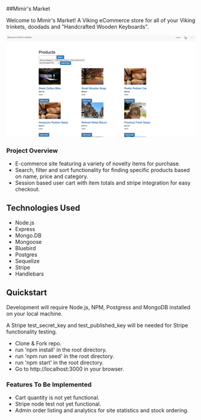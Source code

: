##Mimir's Market

Welcome to Mimir's Market! A Viking eCommerce store for all of your Viking trinkets, doodads and "Handcrafted Wooden Keyboards".

![welcome screenshot](https://github.com/Seeker0/project_mimirs_market/blob/master/public/images/screenshot.png)

### Project Overview

* E-commerce site featuring a variety of novelty items for purchase.
* Search, filter and sort functionality for finding specific products based on name, price and category.
* Session based user cart with item totals and stripe integration for easy checkout.

## Technologies Used

* Node.js
* Express
* Mongo.DB
* Mongoose
* Bluebird
* Postgres
* Sequelize
* Stripe
* Handlebars

## Quickstart

Development will require Node.js, NPM, Postgress and MongoDB installed on your local machine.

A Stripe test_secret_key and test_published_key will be needed for Stripe functionality testing.

* Clone & Fork repo.
* run 'npm install' in the root directory.
* run 'npm run seed' in the root directory.
* run 'npm start' in the root directory.
* Go to http://localhost:3000 in your browser.

### Features To Be Implemented

* Cart quantity is not yet functional.
* Stripe node test not yet functional.
* Admin order listing and analytics for site statistics and stock ordering.

